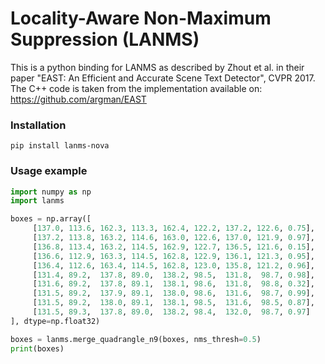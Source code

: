 # Locality-Aware Non-Maximum Suppression (LANMS)

This is a python binding for LANMS as described by Zhout et al.
in their paper "EAST: An Efficient and Accurate Scene Text Detector", CVPR 2017. The C++ code is  taken from the
implementation available on: https://github.com/argman/EAST

### Installation

`pip install lanms-nova`

### Usage example
```python
import numpy as np
import lanms

boxes = np.array([
     [137.0, 113.6, 162.3, 113.3, 162.4, 122.2, 137.2, 122.6, 0.75],
     [137.2, 113.8, 163.2, 114.6, 163.0, 122.6, 137.0, 121.9, 0.97],
     [136.8, 113.4, 163.2, 114.5, 162.9, 122.7, 136.5, 121.6, 0.15],
     [136.6, 112.9, 163.3, 114.5, 162.8, 122.9, 136.1, 121.3, 0.95],
     [136.4, 112.6, 163.4, 114.5, 162.8, 123.0, 135.8, 121.2, 0.96],
     [131.4, 89.2,  137.8, 89.0,  138.2, 98.5,  131.8,  98.7, 0.98],
     [131.6, 89.2,  137.8, 89.1,  138.1, 98.6,  131.8,  98.8, 0.32],
     [131.5, 89.2,  137.9, 89.1,  138.0, 98.6,  131.6,  98.7, 0.99],
     [131.5, 89.2,  138.0, 89.1,  138.1, 98.5,  131.6,  98.5, 0.87],
     [131.5, 89.3,  137.8, 89.0,  138.2, 98.4,  132.0,  98.7, 0.97]
], dtype=np.float32)

boxes = lanms.merge_quadrangle_n9(boxes, nms_thresh=0.5)
print(boxes)
```
